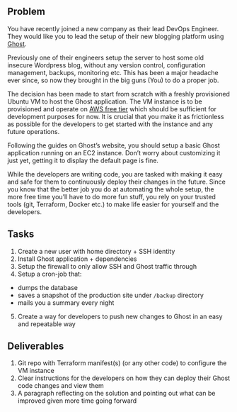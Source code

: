 
## Problem

You have recently joined a new company as their lead DevOps Engineer. They would like you to lead the setup of their new blogging platform using [Ghost](https://ghost.org).

Previously one of their engineers setup the server to host some old insecure Wordpress blog, without any version control, configuration management, backups, monitoring etc. This has been a major headache ever since, so now they brought in the big guns (You) to do a proper job.

The decision has been made to start from scratch with a freshly provisioned Ubuntu VM to host the Ghost application. The VM instance is to be provisioned and operate on [AWS free tier](https://aws.amazon.com/free/) which should be sufficient for development purposes for now. It is crucial that you make it as frictionless as possible for the developers to get started with the instance and any future operations.

Following the guides on Ghost’s website, you should setup a basic Ghost application running on an EC2 instance. Don’t worry about customizing it just yet, getting it to display the default page is fine.

While the developers are writing code, you are tasked with making it easy and safe for them to continuously deploy their changes in the future. Since you know that the better job you do at automating the whole setup, the more free time you’ll have to do more fun stuff, you rely on your trusted tools (git, Terraform, Docker etc.) to make life easier for yourself and the developers.

## Tasks

1. Create a new user with home directory + SSH identity
2. Install Ghost application + dependencies
3. Setup the firewall to only allow SSH and Ghost traffic through
4. Setup a cron-job that:
  * dumps the database
  * saves a snapshot of the production site under `/backup` directory
  * mails you a summary every night
5. Create a way for developers to push new changes to Ghost in an easy and repeatable way

## Deliverables

1. Git repo with Terraform manifest(s) (or any other code) to configure the VM instance
2. Clear instructions for the developers on how they can deploy their Ghost code changes and view them
3. A paragraph reflecting on the solution and pointing out what can be improved given more time going forward
